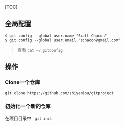 

[TOC]

##  全局配置
```
$ git config --global user.name "Scott Chacon"
$ git config --global user.email "schacon@gmail.com"
```
>查看 `cat ~/.gitconfig`
>

## 操作

### Clone一个仓库    
`git clone https://github.com/shiyanlou/gitproject`

### 初始化一个新的仓库  
在项目目录中
` git init`

